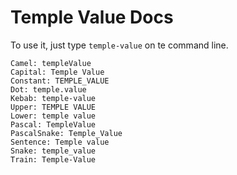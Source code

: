 # Temple Value Docs

To use it, just type `temple-value` on te command line.

```
Camel: templeValue
Capital: Temple Value
Constant: TEMPLE_VALUE
Dot: temple.value
Kebab: temple-value
Upper: TEMPLE VALUE
Lower: temple value
Pascal: TempleValue
PascalSnake: Temple_Value
Sentence: Temple value
Snake: temple_value
Train: Temple-Value
```